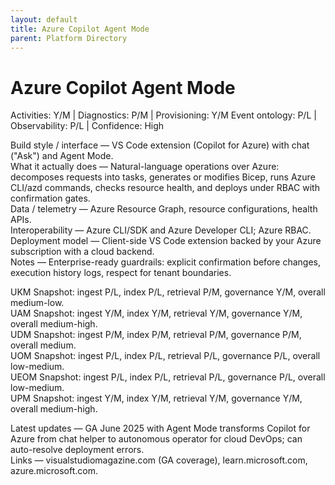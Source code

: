 ```yaml
---
layout: default
title: Azure Copilot Agent Mode
parent: Platform Directory
---
```


# Azure Copilot Agent Mode

Activities: Y/M | Diagnostics: P/M | Provisioning: Y/M
Event ontology: P/L | Observability: P/L | Confidence: High

Build style / interface — VS Code extension (Copilot for Azure) with chat ("Ask") and Agent Mode.  
What it actually does — Natural-language operations over Azure: decomposes requests into tasks, generates or modifies Bicep, runs Azure CLI/azd commands, checks resource health, and deploys under RBAC with confirmation gates.  
Data / telemetry — Azure Resource Graph, resource configurations, health APIs.  
Interoperability — Azure CLI/SDK and Azure Developer CLI; Azure RBAC.  
Deployment model — Client-side VS Code extension backed by your Azure subscription with a cloud backend.  
Notes — Enterprise-ready guardrails: explicit confirmation before changes, execution history logs, respect for tenant boundaries.

UKM Snapshot: ingest P/L, index P/L, retrieval P/M, governance Y/M, overall medium-low.  
UAM Snapshot: ingest Y/M, index Y/M, retrieval Y/M, governance Y/M, overall medium-high.  
UDM Snapshot: ingest P/M, index P/M, retrieval P/M, governance P/M, overall medium.  
UOM Snapshot: ingest P/L, index P/L, retrieval P/L, governance P/L, overall low-medium.  
UEOM Snapshot: ingest P/L, index P/L, retrieval P/L, governance P/L, overall low-medium.  
UPM Snapshot: ingest Y/M, index Y/M, retrieval Y/M, governance Y/M, overall medium-high.

Latest updates — GA June 2025 with Agent Mode transforms Copilot for Azure from chat helper to autonomous operator for cloud DevOps; can auto-resolve deployment errors.  
Links — visualstudiomagazine.com (GA coverage), learn.microsoft.com, azure.microsoft.com.
